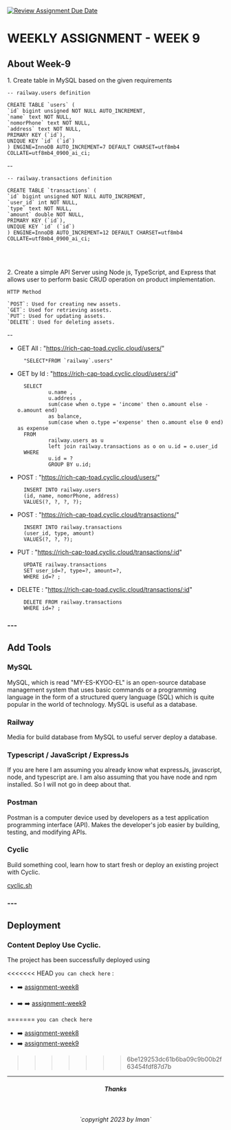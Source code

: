 [![Review Assignment Due Date](https://classroom.github.com/assets/deadline-readme-button-24ddc0f5d75046c5622901739e7c5dd533143b0c8e959d652212380cedb1ea36.svg)](https://classroom.github.com/a/jmQFTmFT)


<h1>WEEKLY ASSIGNMENT - WEEK 9</h1>


<div>
<h2>About Week-9</h2>

<p>1. Create table in MySQL based on the given requirements
</p>


    -- railway.users definition

    CREATE TABLE `users` (
    `id` bigint unsigned NOT NULL AUTO_INCREMENT,
    `name` text NOT NULL,
    `nomorPhone` text NOT NULL,
    `address` text NOT NULL,
    PRIMARY KEY (`id`),
    UNIQUE KEY `id` (`id`)
    ) ENGINE=InnoDB AUTO_INCREMENT=7 DEFAULT CHARSET=utf8mb4 COLLATE=utf8mb4_0900_ai_ci;

--

    -- railway.transactions definition

    CREATE TABLE `transactions` (
    `id` bigint unsigned NOT NULL AUTO_INCREMENT,
    `user_id` int NOT NULL,
    `type` text NOT NULL,
    `amount` double NOT NULL,
    PRIMARY KEY (`id`),
    UNIQUE KEY `id` (`id`)
    ) ENGINE=InnoDB AUTO_INCREMENT=12 DEFAULT CHARSET=utf8mb4 COLLATE=utf8mb4_0900_ai_ci;

</br></br>

<p>2. Create a simple API Server using Node js, TypeScript, and Express that allows user to perform basic CRUD operation on product implementation.
</p>

 
    HTTP Method
    
    `POST`: Used for creating new assets.
    `GET`: Used for retrieving assets.
    `PUT`: Used for updating assets.
    `DELETE`: Used for deleting assets.
--    

- GET All : "https://rich-cap-toad.cyclic.cloud/users/"

        "SELECT*FROM `railway`.users"


- GET by Id : "https://rich-cap-toad.cyclic.cloud/users/:id"

        SELECT 
                u.name , 
                u.address ,
                sum(case when o.type = 'income' then o.amount else -o.amount end) 
                as balance,
                sum(case when o.type ='expense' then o.amount else 0 end) as expense
        FROM 
                railway.users as u 
                left join railway.transactions as o on u.id = o.user_id 
        WHERE
                u.id = ?
                GROUP BY u.id;


- POST : "https://rich-cap-toad.cyclic.cloud/users/"

        INSERT INTO railway.users
        (id, name, nomorPhone, address)
        VALUES(?, ?, ?, ?);


- POST : "https://rich-cap-toad.cyclic.cloud/transactions/"

        INSERT INTO railway.transactions
        (user_id, type, amount)
        VALUES(?, ?, ?);


- PUT : "https://rich-cap-toad.cyclic.cloud/transactions/:id"

        UPDATE railway.transactions
        SET user_id=?, type=?, amount=?, 
        WHERE id=? ;

- DELETE : "https://rich-cap-toad.cyclic.cloud/transactions/:id"

        DELETE FROM railway.transactions
        WHERE id=? ;    



</div>

### ---

<div>
<h2>Add Tools</h2>

<h3>MySQL</h3>
<p>MySQL, which is read "MY-ES-KYOO-EL" is an open-source database management system that uses basic commands or a programming language in the form of a structured query language (SQL) which is quite popular in the world of technology. MySQL is useful as a database.</p>

<h3>Railway</h3>
<p>Media for build database from MySQL to useful server deploy a database.</p>

<h3>Typescript / JavaScript / ExpressJs</h3>
<p>If you are here I am assuming you already know what expressJs, javascript, node, and typescript are. I am also assuming that you have node and npm installed. So I will not go in deep about that.</p>


<h3>Postman</h3>
<p>Postman is a computer device used by developers as a test application programming interface (API). Makes the developer's job easier by building, testing, and modifying APIs.
</p>

<h3>Cyclic</h3>
<p> Build something cool, learn how to start fresh or deploy an existing project with Cyclic.
</p>

</div>

[cyclic.sh](https://cyclic.sh/)



### ---
</div>
<h2>Deployment</H2>

<h3> Content Deploy Use Cyclic.</h3>
<p>The project has been successfully deployed using 
</p>


<<<<<<< HEAD
`you can check here` :

- :arrow_right: [assignment-week8](https://smoggy-pike-headscarf.cyclic.cloud/spices/)

- :arrow_right: :arrow_right: [assignment-week9](https://rich-cap-toad.cyclic.cloud/)

=======
`you can check here` 

- :arrow_right: [assignment-week8](https://careful-leotard-moth.cyclic.cloud/spices/)
- :arrow_right: [assignment-week9](https://rich-cap-toad.cyclic.cloud/)
>>>>>>> 6be129253dc61b6ba09c9b00b2f63454fdf87d7b


</div>







---

<h5 style = "text-align : center">Thanks</h5></br>
<p style = "text-align : center"><i>`copyright 2023 by Iman`</i></p>

